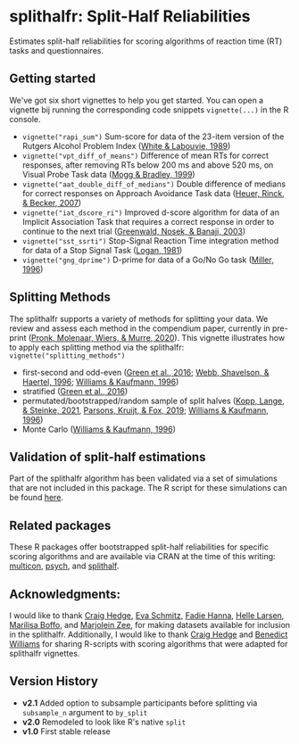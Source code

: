 # splithalfr: Split-Half Reliabilities
Estimates split-half reliabilities for scoring algorithms of reaction time (RT) tasks and questionnaires. 

## Getting started
We've got six short vignettes to help you get started. You can open a vignette bij running the corresponding code snippets `vignette(...)` in the R console.

* `vignette("rapi_sum")` Sum-score for data of the 23-item version of the Rutgers Alcohol Problem Index ([White & Labouvie, 1989](http://www.emcdda.europa.eu/html.cfm/index4200EN.html))
* `vignette("vpt_diff_of_means")` Difference of mean RTs for correct responses, after removing RTs below 200 ms and above 520 ms, on Visual Probe Task data ([Mogg & Bradley, 1999](https://doi.org/10.1080/026999399379050))
* `vignette("aat_double_diff_of_medians")` Double difference of medians for correct responses on Approach Avoidance Task data ([Heuer, Rinck, & Becker, 2007](http://doi.org/10.1016/j.brat.2007.08.010))
* `vignette("iat_dscore_ri")` Improved d-score algorithm for data of an Implicit Association Task that requires a correct response in order to continue to the next trial ([Greenwald, Nosek, & Banaji, 2003](http://dx.doi.org/10.1037/0022-3514.85.2.197))
* `vignette("sst_ssrti")` Stop-Signal Reaction Time integration method for data of a Stop Signal Task ([Logan, 1981](http://www.psy.vanderbilt.edu/faculty/logan/Logan(1981).pdf))
* `vignette("gng_dprime")` D-prime for data of a Go/No Go task ([Miller, 1996](https://doi.org/10.3758/BF03205476))

## Splitting Methods
The splithalfr supports a variety of methods for splitting your data. We review and assess each  method in the compendium paper, currently in pre-print ([Pronk, Molenaar, Wiers, & Murre, 2020](https://doi.org/10.31234/osf.io/ywste)). This vignette illustrates how to apply each splitting method via the splithalfr: `vignette("splitting_methods")` 
* first-second and odd-even ([Green et al., 2016](https://doi.org/10.3758/s13423-015-0968-3); [Webb, Shavelson, & Haertel, 1996](https://doi.org/10.1016/S0169-7161(06)26004-8); [Williams & Kaufmann, 1996](https://doi.org/10.1016/j.jesp.2012.03.001))
* stratified ([Green et al., 2016](https://doi.org/10.3758/s13423-015-0968-3))
* permutated/bootstrapped/random sample of split halves ([Kopp, Lange, & Steinke, 2021](https://doi.org/10.1177/1073191119866257), [Parsons, Kruijt, & Fox, 2019](https://doi.org/10.1177/2515245919879695); [Williams & Kaufmann, 1996](https://doi.org/10.1016/j.jesp.2012.03.001))
* Monte Carlo ([Williams & Kaufmann, 1996](https://doi.org/10.1016/j.jesp.2012.03.001))

## Validation of split-half estimations
Part of the splithalfr algorithm has been validated via a set of simulations that are not included in this package. The R script for these simulations can be found [here](https://github.com/tpronk/splithalfr_simulation).

## Related packages
These R packages offer bootstrapped split-half reliabilities for specific scoring algorithms and are available via CRAN at the time of this writing:  [multicon](https://cran.r-project.org/package=multicon), [psych](https://cran.r-project.org/package=psych), and [splithalf](https://cran.r-project.org/package=splithalf).

## Acknowledgments:
I would like to thank [Craig Hedge](https://www.researchgate.net/profile/Craig_Hedge), [Eva Schmitz](https://www.researchgate.net/profile/Eva_Schmitz4), [Fadie Hanna](https://www.uva.nl/en/profile/h/a/f.hanna/f.hanna.html), [Helle Larsen](https://scholar.google.com/citations?user=ugPnkjEAAAAJ&hl=en), [Marilisa Boffo](https://www.researchgate.net/profile/Marilisa_Boffo), and [Marjolein Zee](https://www.researchgate.net/profile/Marjolein_Zee), for making datasets available for inclusion in the splithalfr. Additionally, I would like to thank [Craig Hedge](https://www.researchgate.net/profile/Craig_Hedge) and [Benedict Williams](http://www.swinburne.edu.au/health-arts-design/staff/profile/index.php?id=bwilliams) for sharing R-scripts with scoring algorithms that were adapted for splithalfr vignettes.

## Version History
* **v2.1** Added option to subsample participants before splitting via `subsample_n` argument to `by_split`
* **v2.0** Remodeled to look like R's native `split`
* **v1.0** First stable release